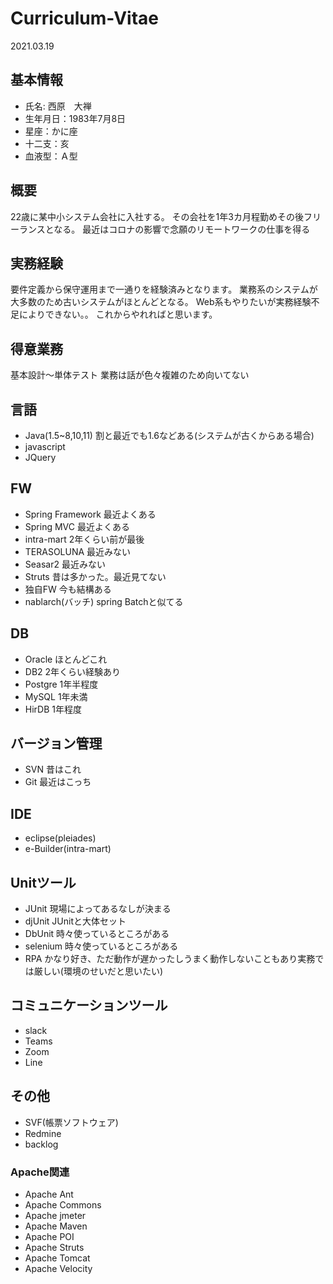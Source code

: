 # Curriculum-Vitae
2021.03.19 

## 基本情報
- 氏名: 西原　大禅
- 生年月日：1983年7月8日
- 星座：かに座
- 十二支：亥
- 血液型：Ａ型


## 概要
22歳に某中小システム会社に入社する。
その会社を1年3カ月程勤めその後フリーランスとなる。
最近はコロナの影響で念願のリモートワークの仕事を得る

## 実務経験
要件定義から保守運用まで一通りを経験済みとなります。
業務系のシステムが大多数のため古いシステムがほとんどとなる。
Web系もやりたいが実務経験不足によりできない。。
これからやれればと思います。

## 得意業務
基本設計～単体テスト
業務は話が色々複雑のため向いてない

## 言語
- Java(1.5~8,10,11) 割と最近でも1.6などある(システムが古くからある場合)
- javascript
- JQuery

## FW
- Spring Framework 最近よくある
- Spring MVC 最近よくある
- intra-mart 2年くらい前が最後
- TERASOLUNA 最近みない
- Seasar2 最近みない
- Struts 昔は多かった。最近見てない
- 独自FW 今も結構ある
- nablarch(バッチ) spring Batchと似てる

## DB
- Oracle ほとんどこれ
- DB2 2年くらい経験あり
- Postgre 1年半程度
- MySQL 1年未満
- HirDB 1年程度

## バージョン管理
- SVN 昔はこれ
- Git 最近はこっち

## IDE
- eclipse(pleiades)
- e-Builder(intra-mart)
 
## Unitツール
- JUnit 現場によってあるなしが決まる
- djUnit JUnitと大体セット
- DbUnit 時々使っているところがある
- selenium 時々使っているところがある
- RPA かなり好き、ただ動作が遅かったしうまく動作しないこともあり実務では厳しい(環境のせいだと思いたい)

## コミュニケーションツール
- slack
- Teams
- Zoom
- Line

## その他
- SVF(帳票ソフトウェア) 
- Redmine
- backlog

### Apache関連
- Apache Ant
- Apache Commons
- Apache jmeter
- Apache Maven
- Apache POI
- Apache Struts
- Apache Tomcat
- Apache Velocity
